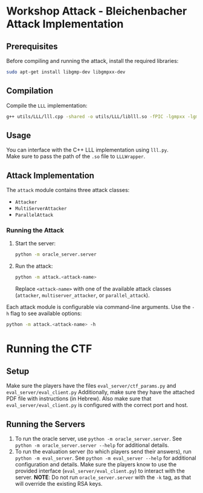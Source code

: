 # **Workshop Attack - Bleichenbacher Attack Implementation**  

## **Prerequisites**  

Before compiling and running the attack, install the required libraries:  

```bash
sudo apt-get install libgmp-dev libgmpxx-dev
```

## **Compilation**  

Compile the `LLL` implementation:  

```bash
g++ utils/LLL/lll.cpp -shared -o utils/LLL/liblll.so -fPIC -lgmpxx -lgmp
```

## **Usage**  

You can interface with the C++ LLL implementation using `lll.py`.  
Make sure to pass the path of the `.so` file to `LLLWrapper`.  

## **Attack Implementation**  

The `attack` module contains three attack classes:  
- `Attacker`  
- `MultiServerAttacker`  
- `ParallelAttack`  

### **Running the Attack**  

1. Start the server:  
   ```bash
   python -m oracle_server.server
   ```
2. Run the attack:  
   ```bash
   python -m attack.<attack-name>
   ```  
   Replace `<attack-name>` with one of the available attack classes (`attacker`, `multiserver_attacker`, or `parallel_attack`).  

Each attack module is configurable via command-line arguments. Use the `-h` flag to see available options:  

```bash
python -m attack.<attack-name> -h
```


# Running the CTF

## Setup

Make sure the players have the files `eval_server/ctf_params.py` and `eval_server/eval_client.py`
Additionally, make sure they have the attached PDF file with instructions (in Hebrew).
Also make sure that `eval_server/eval_client.py` is configured with the correct port and host.

## Running the Servers

1. To run the oracle server, use `python -m oracle_server.server`. 
    See `python -m oracle_server.server --help` for additional details.
2. To run the evaluation server (to which players send their answers), run `python -m eval_server`.
    See `python -m eval_server --help` for additional configuration and details. Make sure the players
    know to use the provided interface (`eval_server/eval_client.py`) to interact with the server. 
    **NOTE**: Do not run `oracle_server.server` with the `-k` tag, as that will override the existing
    RSA keys.

